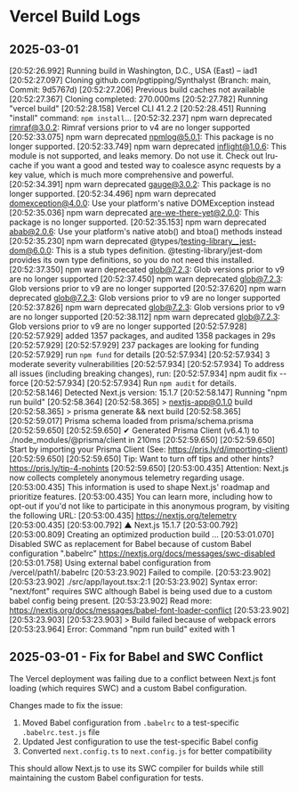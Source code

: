 # Vercel Build Logs

## 2025-03-01

[20:52:26.992] Running build in Washington, D.C., USA (East) – iad1
[20:52:27.097] Cloning github.com/pgtipping/Synthalyst (Branch: main, Commit: 9d5767d)
[20:52:27.206] Previous build caches not available
[20:52:27.367] Cloning completed: 270.000ms
[20:52:27.782] Running "vercel build"
[20:52:28.158] Vercel CLI 41.2.2
[20:52:28.451] Running "install" command: `npm install`...
[20:52:32.237] npm warn deprecated rimraf@3.0.2: Rimraf versions prior to v4 are no longer supported
[20:52:33.075] npm warn deprecated npmlog@5.0.1: This package is no longer supported.
[20:52:33.749] npm warn deprecated inflight@1.0.6: This module is not supported, and leaks memory. Do not use it. Check out lru-cache if you want a good and tested way to coalesce async requests by a key value, which is much more comprehensive and powerful.
[20:52:34.391] npm warn deprecated gauge@3.0.2: This package is no longer supported.
[20:52:34.496] npm warn deprecated domexception@4.0.0: Use your platform's native DOMException instead
[20:52:35.036] npm warn deprecated are-we-there-yet@2.0.0: This package is no longer supported.
[20:52:35.153] npm warn deprecated abab@2.0.6: Use your platform's native atob() and btoa() methods instead
[20:52:35.230] npm warn deprecated @types/testing-library__jest-dom@6.0.0: This is a stub types definition. @testing-library/jest-dom provides its own type definitions, so you do not need this installed.
[20:52:37.350] npm warn deprecated glob@7.2.3: Glob versions prior to v9 are no longer supported
[20:52:37.450] npm warn deprecated glob@7.2.3: Glob versions prior to v9 are no longer supported
[20:52:37.620] npm warn deprecated glob@7.2.3: Glob versions prior to v9 are no longer supported
[20:52:37.826] npm warn deprecated glob@7.2.3: Glob versions prior to v9 are no longer supported
[20:52:38.112] npm warn deprecated glob@7.2.3: Glob versions prior to v9 are no longer supported
[20:52:57.928]
[20:52:57.929] added 1357 packages, and audited 1358 packages in 29s
[20:52:57.929]
[20:52:57.929] 237 packages are looking for funding
[20:52:57.929] run `npm fund` for details
[20:52:57.934]
[20:52:57.934] 3 moderate severity vulnerabilities
[20:52:57.934]
[20:52:57.934] To address all issues (including breaking changes), run:
[20:52:57.934] npm audit fix --force
[20:52:57.934]
[20:52:57.934] Run `npm audit` for details.
[20:52:58.146] Detected Next.js version: 15.1.7
[20:52:58.147] Running "npm run build"
[20:52:58.364]
[20:52:58.365] > nextjs-app@0.1.0 build
[20:52:58.365] > prisma generate && next build
[20:52:58.365]
[20:52:59.017] Prisma schema loaded from prisma/schema.prisma
[20:52:59.650]
[20:52:59.650] ✔ Generated Prisma Client (v6.4.1) to ./node_modules/@prisma/client in 210ms
[20:52:59.650]
[20:52:59.650] Start by importing your Prisma Client (See: <https://pris.ly/d/importing-client>)
[20:52:59.650]
[20:52:59.650] Tip: Want to turn off tips and other hints? <https://pris.ly/tip-4-nohints>
[20:52:59.650]
[20:53:00.435] Attention: Next.js now collects completely anonymous telemetry regarding usage.
[20:53:00.435] This information is used to shape Next.js' roadmap and prioritize features.
[20:53:00.435] You can learn more, including how to opt-out if you'd not like to participate in this anonymous program, by visiting the following URL:
[20:53:00.435] <https://nextjs.org/telemetry>
[20:53:00.435]
[20:53:00.792] ▲ Next.js 15.1.7
[20:53:00.792]
[20:53:00.809] Creating an optimized production build ...
[20:53:01.070] Disabled SWC as replacement for Babel because of custom Babel configuration ".babelrc" <https://nextjs.org/docs/messages/swc-disabled>
[20:53:01.758] Using external babel configuration from /vercel/path1/.babelrc
[20:53:23.902] Failed to compile.
[20:53:23.902]
[20:53:23.902] ./src/app/layout.tsx:2:1
[20:53:23.902] Syntax error: "next/font" requires SWC although Babel is being used due to a custom babel config being present.
[20:53:23.902] Read more: <https://nextjs.org/docs/messages/babel-font-loader-conflict>
[20:53:23.902]
[20:53:23.903]
[20:53:23.903] > Build failed because of webpack errors
[20:53:23.964] Error: Command "npm run build" exited with 1

## 2025-03-01 - Fix for Babel and SWC Conflict

The Vercel deployment was failing due to a conflict between Next.js font loading (which requires SWC) and a custom Babel configuration.

Changes made to fix the issue:

1. Moved Babel configuration from `.babelrc` to a test-specific `.babelrc.test.js` file
2. Updated Jest configuration to use the test-specific Babel config
3. Converted `next.config.ts` to `next.config.js` for better compatibility

This should allow Next.js to use its SWC compiler for builds while still maintaining the custom Babel configuration for tests.
